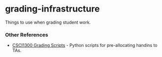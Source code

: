 # grading-infrastructure

Things to use when grading student work.

### Other References

- [CSCI1300 Grading Scripts](https://github.com/lilymatcha/cs1300-grading-scripts) - Python scripts for pre-allocating handins to TAs.
